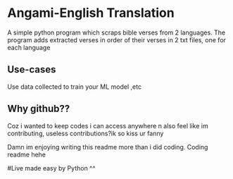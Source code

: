 # Angami-English Translation

A simple python program which scraps bible verses from 2 languages.
The program adds extracted verses in order of their verses in 2 txt files, one for each language

## Use-cases
Use data collected to train your ML model ,etc

## Why github??
Coz i wanted to keep codes i can access anywhere n also feel like im contributing, useless contributions?ik so kiss ur fanny

Damn im enjoying writing this readme more than i did coding. Coding readme hehe 

#Live made easy by Python ^^
